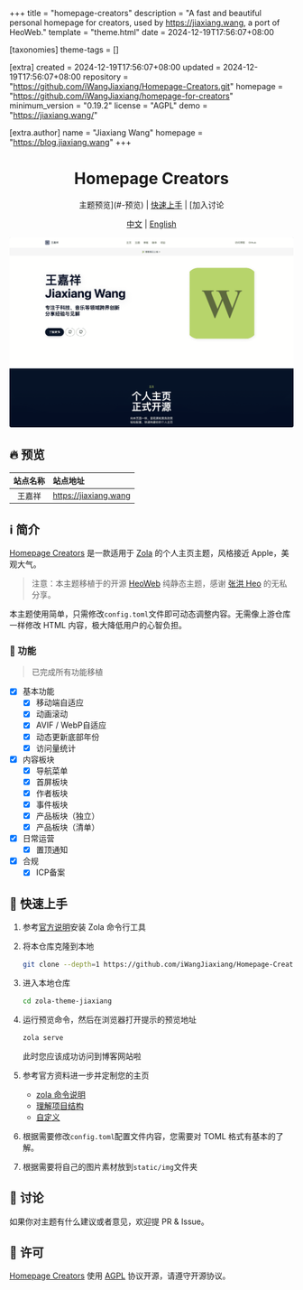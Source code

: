 
+++
title = "homepage-creators"
description = "A fast and beautiful personal homepage for creators, used by https://jiaxiang.wang, a port of HeoWeb."
template = "theme.html"
date = 2024-12-19T17:56:07+08:00

[taxonomies]
theme-tags = []

[extra]
created = 2024-12-19T17:56:07+08:00
updated = 2024-12-19T17:56:07+08:00
repository = "https://github.com/iWangJiaxiang/Homepage-Creators.git"
homepage = "https://github.com/iWangJiaxiang/homepage-for-creators"
minimum_version = "0.19.2"
license = "AGPL"
demo = "https://jiaxiang.wang/"

[extra.author]
name = "Jiaxiang Wang"
homepage = "https://blog.jiaxiang.wang"
+++        

<div align="center">

<h1>Homepage Creators</h1>

<p align="center">

主题预览](#-预览) | [快速上手](#-快速上手) | [加入讨论

[中文](./README.md) | [English](./README.en.md)

</p>
</div>

[![preview](./screenshot.png)](https://jiaxiang.wang)

## 🔥 预览

| 站点名称 | 站点地址 |
|:------:|:-----------------------|
| 王嘉祥 | https://jiaxiang.wang |


## ℹ️ 简介

[Homepage Creators](https://github.com/iWangJiaxiang/Homepage-Creators) 是一款适用于 [Zola](https://github.com/getzola/zola) 的个人主页主题，风格接近 Apple，美观大气。

> 注意：本主题移植于的开源 [HeoWeb](https://github.com/zhheo/HeoWeb) 纯静态主题，感谢 [张洪 Heo](https://blog.zhheo.com/) 的无私分享。

本主题使用简单，只需修改`config.toml`文件即可动态调整内容。无需像上游仓库一样修改 HTML 内容，极大降低用户的心智负担。

### 🔌 功能

> 已完成所有功能移植

- [x] 基本功能
  - [x] 移动端自适应
  - [x] 动画滚动
  - [x] AVIF / WebP自适应
  - [x] 动态更新底部年份
  - [x] 访问量统计
- [x] 内容板块
  - [x] 导航菜单
  - [x] 首屏板块
  - [x] 作者板块
  - [x] 事件板块
  - [x] 产品板块（独立）
  - [x] 产品板块（清单）
- [x] 日常运营
  - [x] 置顶通知
- [x] 合规
  - [x] ICP备案

## 📝 快速上手

1. 参考[官方说明](https://www.getzola.org/documentation/getting-started/installation/)安装 Zola 命令行工具
1. 将本仓库克隆到本地

    ```bash
    git clone --depth=1 https://github.com/iWangJiaxiang/Homepage-Creators
    ```

1. 进入本地仓库

    ```bash
    cd zola-theme-jiaxiang
    ```

1. 运行预览命令，然后在浏览器打开提示的预览地址

    ```bash
    zola serve
    ```

    此时您应该成功访问到博客网站啦

1. 参考官方资料进一步并定制您的主页
   - [zola 命令说明](https://www.getzola.org/documentation/getting-started/cli-usage/)
   - [理解项目结构](https://www.getzola.org/documentation/getting-started/directory-structure/)
   - [自定义](https://www.getzola.org/documentation/getting-started/configuration/)

1. 根据需要修改`config.toml`配置文件内容，您需要对 TOML 格式有基本的了解。

1. 根据需要将自己的图片素材放到`static/img`文件夹

## 💬 讨论

如果你对主题有什么建议或者意见，欢迎提 PR & Issue。

## 🔐 许可

[Homepage Creators](https://github.com/iWangJiaxiang/Homepage-Creators) 使用 [AGPL](./LICENSE) 协议开源，请遵守开源协议。


        